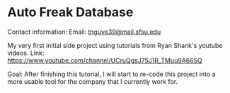 # Auto Freak Database

Contact information:
Email: tnguye39@mail.sfsu.edu

My very first initial side project using tutorials from Ryan Shank's youtube videos.
Link: https://www.youtube.com/channel/UCruQgsJ75J1R_TMuu9A665Q

Goal: After finishing this tutorial, I will start to re-code this project into a more usable tool for the company that I currently work for.
